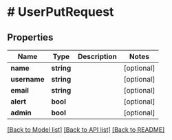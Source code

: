 # # UserPutRequest

## Properties

Name | Type | Description | Notes
------------ | ------------- | ------------- | -------------
**name** | **string** |  | [optional]
**username** | **string** |  | [optional]
**email** | **string** |  | [optional]
**alert** | **bool** |  | [optional]
**admin** | **bool** |  | [optional]

[[Back to Model list]](../../README.md#models) [[Back to API list]](../../README.md#endpoints) [[Back to README]](../../README.md)
